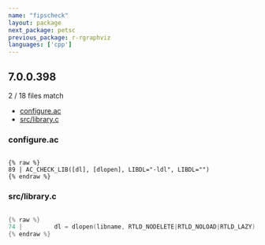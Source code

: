 ```yaml
---
name: "fipscheck"
layout: package
next_package: petsc
previous_package: r-rgraphviz
languages: ['cpp']
---
```

## 7.0.0.398
2 / 18 files match

 - [configure.ac](#configureac)
 - [src/library.c](#srclibraryc)

### configure.ac

```

{% raw %}
89 | AC_CHECK_LIB([dl], [dlopen], LIBDL="-ldl", LIBDL="")
{% endraw %}

```
### src/library.c

```cpp

{% raw %}
74 |         dl = dlopen(libname, RTLD_NODELETE|RTLD_NOLOAD|RTLD_LAZY);
{% endraw %}

```
